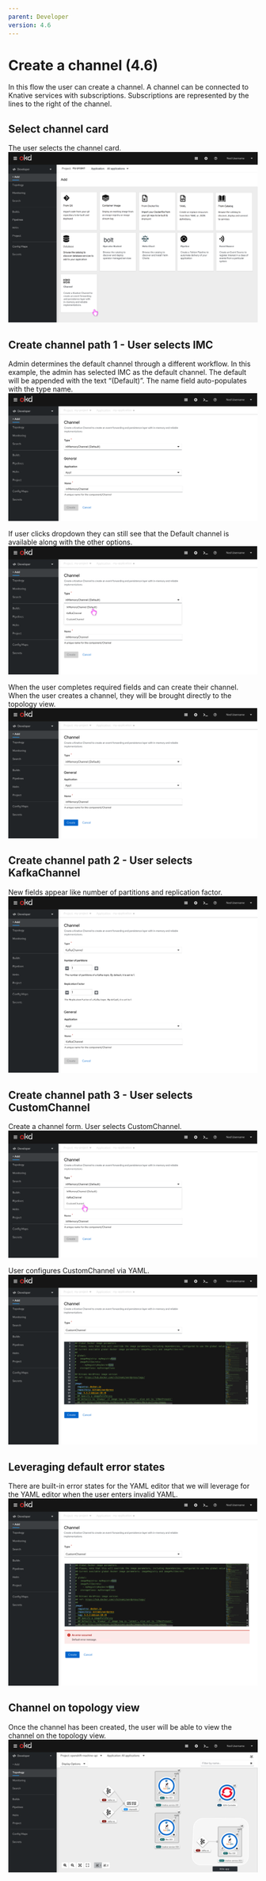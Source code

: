 ```yaml
---
parent: Developer
version: 4.6
---
```


# Create a channel (4.6)
In this flow the user can create a channel. A channel can be connected to Knative services with subscriptions. Subscriptions are represented by the lines to the right of the channel.

## Select channel card
The user selects the channel card.
![ select a channel ](img/event-source-add-page.png)

## Create channel path 1 - User selects IMC
Admin determines the default channel through a different workflow. In this example, the admin has selected IMC as the default channel. The default will be appended with the text “(Default)”. The name field auto-populates with the type name.
![ IMC options ](img/2-event-source-form-in-memory-channel.png)

If user clicks dropdown they can still see that the Default channel is available along with the other options.
![ default ](img/3-event-source-form-default.png)

When the user completes required fields and can create their channel. When the user creates a channel, they will be brought directly to the topology view.
![ form channel ](img/4-event-source-form-channel.png)

## Create channel path 2 - User selects KafkaChannel
New fields appear like number of partitions and replication factor.
![ another image 1 ](img/5-create-kafka-channel.png)

## Create channel path 3 - User selects CustomChannel
Create a channel form. User selects CustomChannel.
![ another image 2 ](img/6-create-custom-channel.png)

User configures CustomChannel via YAML.
![ another image 3 ](img/7-create-custom-channel-YAML.png)

## Leveraging default error states
There are built-in error states for the YAML editor that we will leverage for the YAML editor when the user enters invalid YAML.
![ levaraging default ](img/8-create-custom-channel-error-state.png)

## Channel on topology view
Once the channel has been created, the user will be able to view the channel on the topology view.
![ on topology view ](img/channel-alone.png)
